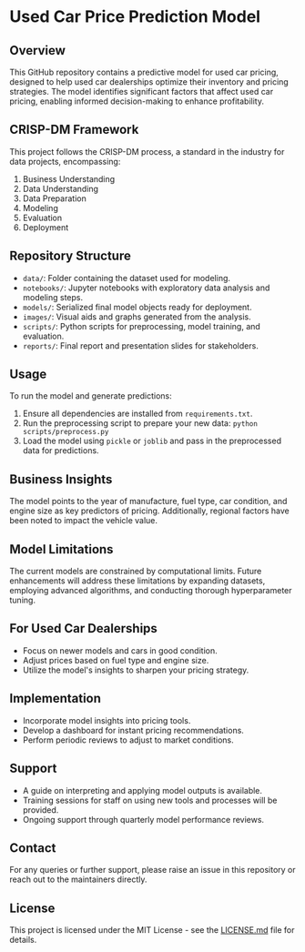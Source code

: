 # Used Car Price Prediction Model

## Overview

This GitHub repository contains a predictive model for used car pricing, designed to help used car dealerships optimize their inventory and pricing strategies. The model identifies significant factors that affect used car pricing, enabling informed decision-making to enhance profitability.

## CRISP-DM Framework

This project follows the CRISP-DM process, a standard in the industry for data projects, encompassing:

1. Business Understanding
2. Data Understanding
3. Data Preparation
4. Modeling
5. Evaluation
6. Deployment

## Repository Structure

- `data/`: Folder containing the dataset used for modeling.
- `notebooks/`: Jupyter notebooks with exploratory data analysis and modeling steps.
- `models/`: Serialized final model objects ready for deployment.
- `images/`: Visual aids and graphs generated from the analysis.
- `scripts/`: Python scripts for preprocessing, model training, and evaluation.
- `reports/`: Final report and presentation slides for stakeholders.

## Usage

To run the model and generate predictions:

1. Ensure all dependencies are installed from `requirements.txt`.
2. Run the preprocessing script to prepare your new data: `python scripts/preprocess.py`
3. Load the model using `pickle` or `joblib` and pass in the preprocessed data for predictions.

## Business Insights

The model points to the year of manufacture, fuel type, car condition, and engine size as key predictors of pricing. Additionally, regional factors have been noted to impact the vehicle value.

## Model Limitations

The current models are constrained by computational limits. Future enhancements will address these limitations by expanding datasets, employing advanced algorithms, and conducting thorough hyperparameter tuning.

## For Used Car Dealerships

- Focus on newer models and cars in good condition.
- Adjust prices based on fuel type and engine size.
- Utilize the model's insights to sharpen your pricing strategy.

## Implementation

- Incorporate model insights into pricing tools.
- Develop a dashboard for instant pricing recommendations.
- Perform periodic reviews to adjust to market conditions.

## Support

- A guide on interpreting and applying model outputs is available.
- Training sessions for staff on using new tools and processes will be provided.
- Ongoing support through quarterly model performance reviews.

## Contact

For any queries or further support, please raise an issue in this repository or reach out to the maintainers directly.

## License

This project is licensed under the MIT License - see the [LICENSE.md](LICENSE.md) file for details.
